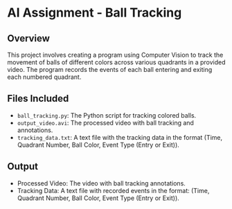 # AI Assignment - Ball Tracking

## Overview
This project involves creating a program using Computer Vision to track the movement of balls of different colors across various quadrants in a provided video. The program records the events of each ball entering and exiting each numbered quadrant.

## Files Included
- `ball_tracking.py`: The Python script for tracking colored balls.
- `output_video.avi`: The processed video with ball tracking and annotations.
- `tracking_data.txt`: A text file with the tracking data in the format (Time, Quadrant Number, Ball Color, Event Type (Entry or Exit)).

## Output
- Processed Video: The video with ball tracking annotations.
- Tracking Data: A text file with recorded events in the format: (Time, Quadrant Number, Ball Color, Event Type (Entry or Exit)).
